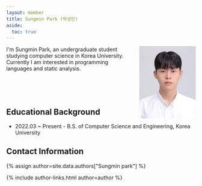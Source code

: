 ```yaml
---
layout: member
title: Sungmin Park (박성민)
aside:
  toc: true
---
```


<img src="/assets/images/members/sungmin.park.jpg"
align="right" style="margin-left: 1em" width="150em">

I'm Sungmin Park, an undergraduate student studying computer science in Korea University. 
Currently I am interested in programming languages and static analysis.

<br><br><br>

## Educational Background
- 2022.03 ~ Present - B.S. of Computer Science and Engineering, Korea University

## Contact Information
{% assign author=site.data.authors["Sungmin park"] %}
<div>{% include author-links.html author=author %}</div>

